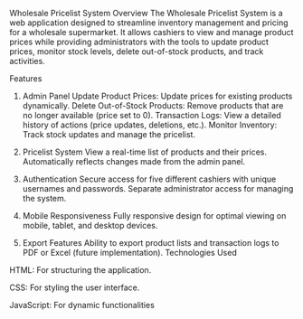 Wholesale Pricelist System
Overview
The Wholesale Pricelist System is a web application designed to streamline inventory management and pricing for a wholesale supermarket. It allows cashiers to view and manage product prices while providing administrators with the tools to update product prices, monitor stock levels, delete out-of-stock products, and track activities.

Features
1. Admin Panel
Update Product Prices: Update prices for existing products dynamically.
Delete Out-of-Stock Products: Remove products that are no longer available (price set to 0).
Transaction Logs: View a detailed history of actions (price updates, deletions, etc.).
Monitor Inventory: Track stock updates and manage the pricelist.


3. Pricelist System
View a real-time list of products and their prices.
Automatically reflects changes made from the admin panel.


4. Authentication
Secure access for five different cashiers with unique usernames and passwords.
Separate administrator access for managing the system.


5. Mobile Responsiveness
Fully responsive design for optimal viewing on mobile, tablet, and desktop devices.


6. Export Features
Ability to export product lists and transaction logs to PDF or Excel (future implementation).
Technologies Used


HTML: For structuring the application.


CSS: For styling the user interface.


JavaScript: For dynamic functionalities
